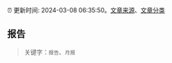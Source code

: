 :alarm_clock: 更新时间: 2024-03-08 06:35:50。[文章来源](/README.md)、[文章分类](/TAGS.md)

## 报告


> 关键字：`报告`、`月报`



